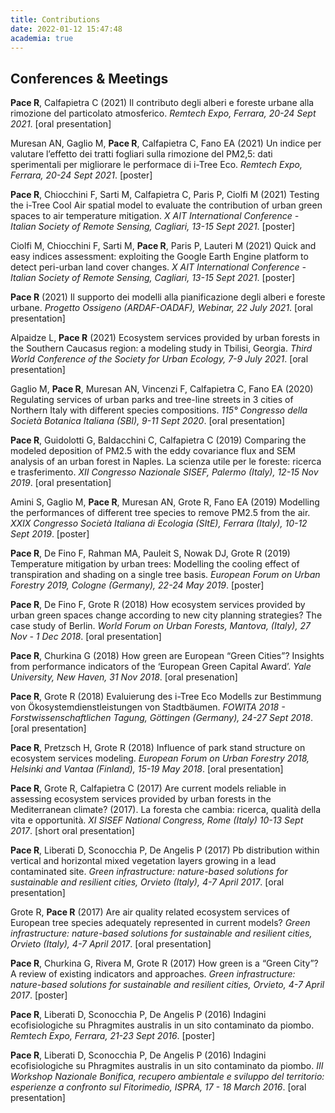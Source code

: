 ```yaml
---
title: Contributions
date: 2022-01-12 15:47:48
academia: true
---
```


## Conferences & Meetings
**Pace R**, Calfapietra C (2021) Il contributo degli alberi e foreste urbane alla rimozione del particolato atmosferico. _Remtech Expo, Ferrara, 20-24 Sept 2021_. [oral presentation]

Muresan AN, Gaglio M, **Pace R**, Calfapietra C, Fano EA (2021) Un indice per valutare l’effetto dei tratti fogliari sulla rimozione del PM2,5: dati sperimentali per migliorare le performace di i-Tree Eco. _Remtech Expo, Ferrara, 20-24 Sept 2021_. [poster]

**Pace R**, Chiocchini F, Sarti M, Calfapietra C, Paris P, Ciolfi M (2021) Testing the i-Tree Cool Air spatial model to evaluate the contribution of urban green spaces to air temperature mitigation. _X AIT International Conference - Italian Society of Remote Sensing, Cagliari, 13-15 Sept 2021_. [poster]

Ciolfi M, Chiocchini F, Sarti M, **Pace R**, Paris P, Lauteri M (2021) Quick and easy indices assessment: exploiting the Google Earth Engine platform to detect peri-urban land cover changes. _X AIT International Conference - Italian Society of Remote Sensing, Cagliari, 13-15 Sept 2021_. [poster]

**Pace R** (2021) Il supporto dei modelli alla pianificazione degli alberi e foreste urbane. _Progetto Ossigeno (ARDAF-OADAF), Webinar, 22 July 2021_. [oral presentation]

Alpaidze L, **Pace R** (2021) Ecosystem services provided by urban forests in the Southern Caucasus region: a modeling study in Tbilisi, Georgia. _Third World Conference of the Society for Urban Ecology, 7-9 July 2021_. [oral presentation]

Gaglio M, **Pace R**, Muresan AN, Vincenzi F, Calfapietra C, Fano EA (2020) Regulating services of urban parks and tree-line streets in 3 cities of Northern Italy with different species compositions. _115° Congresso della Società Botanica Italiana (SBI), 9-11 Sept 2020_. [oral presentation]

**Pace R**, Guidolotti G, Baldacchini C, Calfapietra C (2019) Comparing the modeled deposition of PM2.5 with the eddy covariance flux and SEM analysis of an urban forest in Naples. La scienza utile per le foreste: ricerca e trasferimento. _XII Congresso Nazionale SISEF, Palermo (Italy), 12-15 Nov 2019_. [oral presentation]

Amini S, Gaglio M, **Pace R**, Muresan AN, Grote R, Fano EA (2019) Modelling the performances of different tree species to remove PM2.5 from the air. _XXIX Congresso Società Italiana di Ecologia (SItE), Ferrara (Italy), 10-12 Sept 2019_. [poster]

**Pace R**, De Fino F, Rahman MA, Pauleit S, Nowak DJ, Grote R (2019) Temperature mitigation by urban trees: Modelling the cooling effect of transpiration and shading on a single tree basis. _European Forum on Urban Forestry 2019, Cologne (Germany), 22-24 May 2019_. [poster]

**Pace R**, De Fino F, Grote R (2018) How ecosystem services provided by urban green spaces change according to new city planning strategies? The case study of Berlin. _World Forum on Urban Forests, Mantova, (Italy), 27 Nov - 1 Dec 2018_. [oral presentation]

**Pace R**, Churkina G (2018) How green are European “Green Cities”? Insights from performance indicators of the ‘European Green Capital Award’. _Yale University, New Haven, 31 Nov 2018_. [oral presenation]

**Pace R**, Grote R (2018) Evaluierung des i-Tree Eco Modells zur Bestimmung von Ökosystemdienstleistungen von Stadtbäumen. _FOWITA 2018 - Forstwissenschaftlichen Tagung, Göttingen (Germany), 24-27 Sept 2018_. [oral presentation]

**Pace R**, Pretzsch H, Grote R (2018) Influence of park stand structure on ecosystem services modeling. _European Forum on Urban Forestry 2018, Helsinki and Vantaa (Finland), 15-19 May 2018_. [oral presentation]

**Pace R**, Grote R, Calfapietra C (2017) Are current models reliable in assessing ecosystem services provided by urban forests in the Mediterranean climate? (2017). La foresta che cambia: ricerca, qualità della vita e opportunità. _XI SISEF National Congress, Rome (Italy) 10-13 Sept 2017_. [short oral presentation]

**Pace R**, Liberati D, Sconocchia P, De Angelis P (2017) Pb distribution within vertical and horizontal mixed vegetation layers growing in a lead contaminated site. _Green infrastructure: nature-based solutions for sustainable and resilient cities, Orvieto (Italy), 4-7 April 2017_.  [oral presentation]

Grote R, **Pace R** (2017) Are air quality related ecosystem services of European tree species adequately represented in current models? _Green infrastructure: nature-based solutions for sustainable and resilient cities, Orvieto (Italy), 4-7 April 2017_.  [oral presentation]

**Pace R**, Churkina G, Rivera M, Grote R (2017) How green is a “Green City”? A review of existing indicators and approaches. _Green infrastructure: nature-based solutions for sustainable and resilient cities, Orvieto, 4-7 April 2017_. [poster]

**Pace R**, Liberati D, Sconocchia P, De Angelis P (2016) Indagini ecofisiologiche su Phragmites australis in un sito contaminato da piombo. _Remtech Expo, Ferrara, 21-23 Sept 2016_. [poster]

**Pace R**, Liberati D, Sconocchia P, De Angelis P (2016) Indagini ecofisiologiche su Phragmites australis in un sito contaminato da piombo. _III Workshop Nazionale Bonifica, recupero ambientale e sviluppo del territorio: esperienze a confronto sul Fitorimedio, ISPRA, 17 - 18 March 2016_. [oral presentation]
